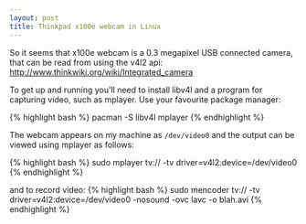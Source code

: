 ```yaml
---
layout: post
title: Thinkpad x100e webcam in Linux
---
```


So it seems that x100e webcam is a 0.3 megapixel USB connected camera, that can
be read from using the v4l2 api:
<a href="http://www.thinkwiki.org/wiki/Integrated_camera"> http://www.thinkwiki.org/wiki/Integrated_camera</a>

To get up and running you'll need to install libv4l and a program for capturing
video, such as mplayer.  Use your favourite package manager:

{% highlight bash %}
pacman -S libv4l mplayer
{% endhighlight %}

The webcam appears on my machine as `/dev/video0` and the output can be viewed
using mplayer as follows: 

{% highlight bash %}
sudo mplayer tv:// -tv driver=v4l2:device=/dev/video0 
{% endhighlight %}

and to record video:
{% highlight bash %}
sudo mencoder tv:// -tv driver=v4l2:device=/dev/video0 -nosound -ovc lavc -o blah.avi
{% endhighlight %}

